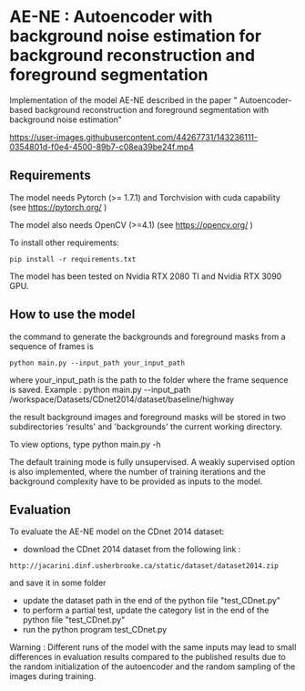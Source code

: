 
# AE-NE : Autoencoder with background noise estimation for background reconstruction and foreground segmentation 

Implementation of the model AE-NE described in the paper "
Autoencoder-based background reconstruction and foreground segmentation with background noise estimation"




https://user-images.githubusercontent.com/44267731/143236111-0354801d-f0e4-4500-89b7-c08ea39be24f.mp4



## Requirements

The model needs Pytorch (>= 1.7.1) and Torchvision with cuda capability (see https://pytorch.org/ )

The model also needs OpenCV (>=4.1) (see https://opencv.org/ )


To install other requirements:

```setup
pip install -r requirements.txt
```
The model has been tested on Nvidia RTX 2080 TI and Nvidia RTX 3090 GPU.

## How to use the model

the command to generate the backgrounds and foreground masks from a sequence of frames is 

```
python main.py --input_path your_input_path 
```

where your_input_path is the path to the folder where the frame sequence is saved.
Example : python main.py --input_path /workspace/Datasets/CDnet2014/dataset/baseline/highway

the result background images and foreground masks will be stored in two subdirectories 'results' and 'backgrounds' the current working directory.

To view options, type python main.py -h

The default training mode is fully unsupervised. A weakly supervised option is also implemented, where the number of training iterations and the background complexity have to be provided as inputs to the model.

## Evaluation

To evaluate the AE-NE model on the CDnet 2014 dataset: 

- download the CDnet 2014 dataset from the following link : 
```
http://jacarini.dinf.usherbrooke.ca/static/dataset/dataset2014.zip
```
and save it in some folder 

- update the dataset path in the end of the python file "test_CDnet.py"
- to perform a  partial test, update the category list in the end of the python file "test_CDnet.py"
- run the python program test_CDnet.py

Warning : Different runs of the model with the same inputs may lead to small differences in evaluation results compared to the published results  due to the random initialization of the autoencoder and the random sampling of the images during training.









